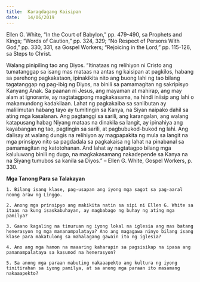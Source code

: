 ```yaml
---
title:  Karagdagang Kaisipan
date:   14/06/2019
---
```


Ellen G. White, “In the Court of Babylon,” pp. 479-490, sa Prophets and Kings; “Words of Caution,” pp. 324, 329; “No Respect of Persons With God,” pp. 330, 331, sa Gospel Workers; “Rejoicing in the Lord,” pp. 115-126, sa Steps to Christ.

Walang pinipiling tao ang Diyos. “Itinataas ng relihiyon ni Cristo ang tumatanggap sa isang mas mataas na antas ng kaisipan at pagkilos, habang sa parehong pagkakataon, ipinakikita nito ang buong lahi ng tao bilang tagatanggap ng pag-ibig ng Diyos, na binili sa pamamagitan ng sakripisyo Kanyang Anak. Sa paanan ni Jesus, ang mayaman at mahirap, ang may alam at ignorante, ay nagtatagpong magkakasama, na hindi iniisip ang lahi o makamundong kadakilaan. Lahat ng pagkakaiba sa sanlibutan ay malilimutan habang tayo ay tumitingin sa Kanya, na Siyan naipako dahil sa ating mga kasalanan. Ang pagtanggi sa sarili, ang karangalan, ang walang katapusang habag Niyang mataas na dinakila sa langit, ay ipinahiya ang kayabangan ng tao, pagtingin sa sarili, at pagbubukod-bukod ng lahi. Ang dalisay at walang dungis na relihiyon ay magpapakita ng mula sa langit na mga prinsipyo nito sa pagdadala sa pagkakaisa ng lahat na pinabanal sa pamamagitan ng katotohanan. And lahat ay nagtatagpo bilang mga kaluluwang binili ng dugo, na magkakasamang nakadepende sa Kanya na na Siyang tumubos sa kanila sa Diyos.” – Ellen G. White, Gospel Workers, p. 330.

**Mga Tanong Para sa Talakayan**

`1. Bilang isang klase, pag-usapan ang iyong mga sagot sa pag-aaral noong araw ng Linggo.`

`2. Anong mga prinsipyo ang makikita natin sa sipi ni Ellen G. White sa itaas na kung isaskabuhayan, ay magbabago ng buhay ng ating mga pamilya?`

`3. Gaano kagaling na tinuruan ng iyong lokal na iglesia ang mas batang henerasyon ng mga mananampalataya? Ano ang magagawa ninyo bilang isang klase para makatulong sa mahalagang gawain ito ng iglesia?`

`4. Ano ang mga hamon na maaaring kaharapin sa pagsisikap na ipasa ang pananampalataya sa kasunod na henerasyon?`

`5. Sa anong mga paraan mabuting nakaaapekto ang kultura ng iyong tinitirahan sa iyong pamilya, at sa anong mga paraan ito masamang nakaaapekto?`
